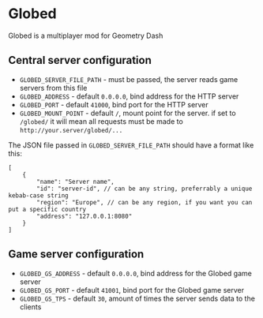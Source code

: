 # Globed

Globed is a multiplayer mod for Geometry Dash

## Central server configuration

* `GLOBED_SERVER_FILE_PATH` - must be passed, the server reads game servers from this file
* `GLOBED_ADDRESS` - default `0.0.0.0`, bind address for the HTTP server
* `GLOBED_PORT` - default `41000`, bind port for the HTTP server
* `GLOBED_MOUNT_POINT` - default `/`, mount point for the server. if set to `/globed/` it will mean all requests must be made to `http://your.server/globed/...`

The JSON file passed in `GLOBED_SERVER_FILE_PATH` should have a format like this:

```
[
    {
        "name": "Server name",
        "id": "server-id", // can be any string, preferrably a unique kebab-case string
        "region": "Europe", // can be any region, if you want you can put a specific country
        "address": "127.0.0.1:8080"
    }
]
```

## Game server configuration

* `GLOBED_GS_ADDRESS` - default `0.0.0.0`, bind address for the Globed game server
* `GLOBED_GS_PORT` - default `41001`, bind port for the Globed game server
* `GLOBED_GS_TPS` - default `30`, amount of times the server sends data to the clients